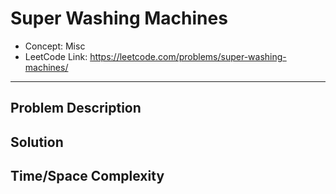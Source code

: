 # Super Washing Machines

- Concept: Misc
- LeetCode Link: https://leetcode.com/problems/super-washing-machines/

---

## Problem Description

## Solution

## Time/Space Complexity

